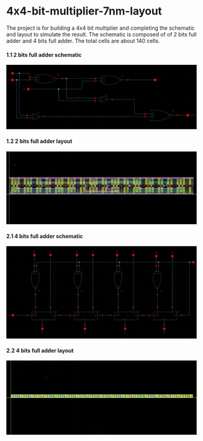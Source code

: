 # 4x4-bit-multiplier-7nm-layout

The project is for building a 4x4 bit multiplier and completing the schematic and layout to simulate the result. The schematic is composed of of 2 bits full adder and 4 bits full adder. The total cells are about 140 cells.

#### 1.1 2 bits full adder schematic

![2 bits full adder](https://github.com/yichienchiang/4x4-bit-multiplier/blob/46c924045640fca186353208d163074b5854d7b9/2baddersc.PNG)

#### 1.2 2 bits full adder layout

![4 bits full adder layout](https://github.com/yichienchiang/4x4-bit-multiplier/blob/802555034fb5d7a1414f5f500d06dbae0d12c58f/2badder.PNG)

#### 2.1 4 bits full adder schematic

![2 bits full adder](https://github.com/yichienchiang/4x4-bit-multiplier/blob/46c924045640fca186353208d163074b5854d7b9/fulladdersc.PNG)

#### 2.2 4 bits full adder layout

![4 bits full adder layout](https://github.com/yichienchiang/4x4-bit-multiplier/blob/46c924045640fca186353208d163074b5854d7b9/fulladder.PNG)
